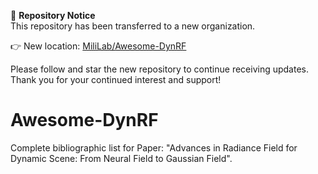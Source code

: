 📢 **Repository Notice**  
This repository has been transferred to a new organization.

👉 New location: [MiliLab/Awesome-DynRF](https://github.com/MiliLab/Awesome-DynRF)

Please follow and star the new repository to continue receiving updates.  
Thank you for your continued interest and support!

# Awesome-DynRF
Complete bibliographic list for Paper: "Advances in Radiance Field for Dynamic Scene: From Neural Field to Gaussian Field".
